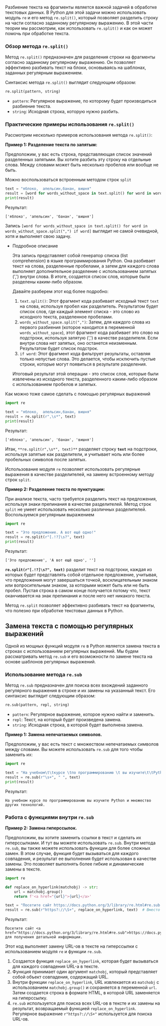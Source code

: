 

Разбиение текста на фрагменты является важной задачей в обработке текстовых данных. В Python для этой задачи можно использовать модуль `re` и его метод `re.split()`, который позволяет разделить строку на части согласно заданному регулярному выражению. В этой части теории мы рассмотрим, как использовать `re.split()` и как он может помочь при обработке текста.

### Обзор метода `re.split()`

Метод `re.split()` предназначен для разделения строки на фрагменты согласно заданному регулярному выражению. Он позволяет эффективно разбивать текст на блоки, основываясь на шаблонах, заданных регулярным выражением.

Синтаксис метода `re.split()` выглядит следующим образом:

```python
re.split(pattern, string)
```

- `pattern`: Регулярное выражение, по которому будет производиться разбиение текста.
- `string`: Исходная строка, которую нужно разбить.

### Практические примеры использования `re.split()`

Рассмотрим несколько примеров использования метода `re.split()`:

**Пример 1: Разделение текста по запятым:**

Предположим, у вас есть строка, представляющая список значений разделенных запятыми. Вы хотите разбить эту строку на отдельные слова. Между словами может быть несколько пробелов или вообще не быть. 

Можно воспользоваться встроенным методом строк `split`

```python
text = "яблоко,  апельсин,банан, вишня"
result = [word for words_without_space in text.split() for word in words_without_space.split(",") if word]
print(result)
```

Результат:

```
['яблоко', 'апельсин', 'банан', 'вишня']
```

Запись `[word for words_without_space in text.split() for word in words_without_space.split(",") if word]` выглядит не самой очевидной, хотя и выполняет свою задачу. 

- Подробное описание
    
    Эта запись представляет собой генератор списка (list comprehension) в языке программирования Python. Она разбивает текст на слова, разделенные пробелами, а затем для каждого слова выполняет дополнительное разделение с использованием запятых (',') внутри слова. В итоге, создается список слов, которые были разделены каким-либо образом.
    
    Давайте разберем этот код более подробно:
    
    1. `text.split()`: Этот фрагмент кода разбивает исходный текст `text` на слова, используя пробел как разделитель. Результатом будет список слов, где каждый элемент списка - это слово из исходного текста, разделенное пробелами.
    2. `words_without_space.split(",")`: Затем, для каждого слова из первого разбиения (которое находится в переменной `words_without_space`), этот фрагмент кода разбивает это слово на подстроки, используя запятую (',') в качестве разделителя. Если внутри слова нет запятых, оно останется неизменным. Результатом будет список подстрок.
    3. `if word`: Этот фрагмент кода фильтрует результаты, оставляя только непустые слова. Это делается, чтобы исключить пустые строки, которые могут появиться в результате разделения.
    
    Итоговый результат этой операции - это список слов, которые были извлечены из исходного текста, разделенного каким-либо образом с использованием пробелов и запятых.
    

Как можно тоже самое сделать с помощью регулярных выражений

```python
import re

text = "яблоко,  апельсин,банан, вишня"
result = re.split(r",\s*", text)
print(result)
```

Результат:

```
['яблоко', 'апельсин', 'банан', 'вишня']
```

Итак, `**re.split(r",\s*", text)**` разделяет строку **`text`** на подстроки, используя запятые как разделители, и учитывает ноль или более пробельных символов после запятых.

Использование модуля `re` позволяет использовать регулярные выражения в качестве разделителей, на замену встроенному методу строк `split`.

**Пример 2: Разделение текста по пунктуации:**

При анализе текста, часто требуется разделить текст на предложения, используя знаки препинания в качестве разделителей. Метод строк `split` не умеет использовать несколько различных разделителей. Воспользуемся регулярным выражением

```python
import re

text = "Это предложение. А вот ещё одно!"
result = re.split(r"[.!?]\s?", text)
print(result)

```

Результат:

```
['Это предложение', 'А вот ещё одно', '']
```

**`re.split(r"[.!?]\s?", text)`** разделит текст на подстроки, каждая из которых будет представлять собой отдельное предложение, учитывая, что предложения могут завершаться точкой, восклицательным знаком или вопросительным знаком, за которыми может быть или не быть пробел. Пустая строка в самом конце получается потому что, текст оканчивается на знак препинания и после него нет никакого текста.

Метод `re.split` позволяет эффективно разбивать текст на фрагменты, что полезно при обработке текстовых данных в Python.

## Замена текста с помощью регулярных выражений

Одной из мощных функций модуля `re` в Python является замена текста в строках с использованием регулярных выражений. Мы будем рассматривать метод `re.sub` и его возможности по замене текста на основе шаблонов регулярных выражений.

### Использование метода `re.sub`

Метод `re.sub` предназначен для поиска всех вхождений заданного регулярного выражения в строке и их замены на указанный текст. Его синтаксис выглядит следующим образом:

```python
re.sub(pattern, repl, string)

```

- `pattern`: Регулярное выражение, которое нужно найти и заменить.
- `repl`: Текст, на который будет произведена замена.
- `string`: Исходная строка, в которой будет выполнена замена.

**Пример 1: Замена непечатаемых символов.** 

Предположим, у вас есть текст с множеством непечатаемых символов между словами. Вы можете использовать `re.sub` для того чтобы заменить их:

```python
import re

text = "На учебном\t\tкурсе \tпо программированию \t вы изучите\t\tPython \tи\tмножество других технологий."
result = re.sub(r"\s+", " ", text)
print(result)
```

Результат:

```
На учебном курсе по программированию вы изучите Python и множество других технологий.
```

### Работа с функциями внутри `re.sub`

**Пример 2: Замена гиперссылок.** 

Предположим, вы хотите заменить ссылки в текст и сделать их гиперссылками. И тут вы можете использовать `re.sub`. Внутри метода `re.sub`, вы также можете использовать функции для более сложных замен. В этом случае, функция будет вызываться для каждого совпадения, и результат ее выполнения будет использован в качестве замены. Это позволяет выполнять более гибкие и динамические замены в тексте.

```python
import re

def replace_on_hyperlink(matchobj) -> str:
    url = matchobj.group()
    return f'<a href="{url}">{url}</a>'

text = "Посетите сайт https://docs.python.org/3/library/re.html#re.sub для получения детальной информации."
result = re.sub(r"https?://\S+", replace_on_hyperlink, text)  # Вместо текста для замены указывается функция replace_on_hyperlink, которая будет возвращать реузльтат для замены

```

Результат:

```
Посетите сайт <a href="https://docs.python.org/3/library/re.html#re.sub">https://docs.python.org/3/library/re.html#re.sub</a> для получения детальной информации.
```

Этот код выполняет замену URL-ов в тексте на гиперссылки с использованием модуля `re` и функции `re.sub`.

1. Создается функция `replace_on_hyperlink`, которая будет вызываться для каждого совпадения URL-а в тексте. 
2. Функция принимает один аргумент `matchobj`, который представляет собой объект совпадения, содержащий URL. 
3. Внутри функции `replace_on_hyperlink`, URL извлекается из `matchobj` с использованием `matchobj.group()` и сохраняется в переменной `url`. Затем создается строка в формате HTML, в которой URL заменяется на гиперссылку.
4. `re.sub` используется для поиска всех URL-ов в тексте и их замены на результат, возвращаемый функцией `replace_on_hyperlink`. Регулярное выражение `r"https?://\S+"` используется для поиска URL-ов.